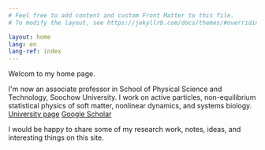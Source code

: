 ```yaml
---
# Feel free to add content and custom Front Matter to this file.
# To modify the layout, see https://jekyllrb.com/docs/themes/#overriding-theme-defaults

layout: home
lang: en
lang-ref: index
---
```


Welcom to my home page.

I'm now an associate professor in School of Physical Science and Technology, Soochow University. I work on active particles, non-equilibrium statistical physics of soft matter, nonlinear dynamics, and systems biology. [University page](https://ins.sjtu.edu.cn/postdoc/zhaoyongfeng) [Google Scholar](https://scholar.google.com/citations?hl=zh-CN&user=uZGde7gAAAAJ)

I would be happy to share some of my research work, notes, ideas, and interesting things on this site.
  